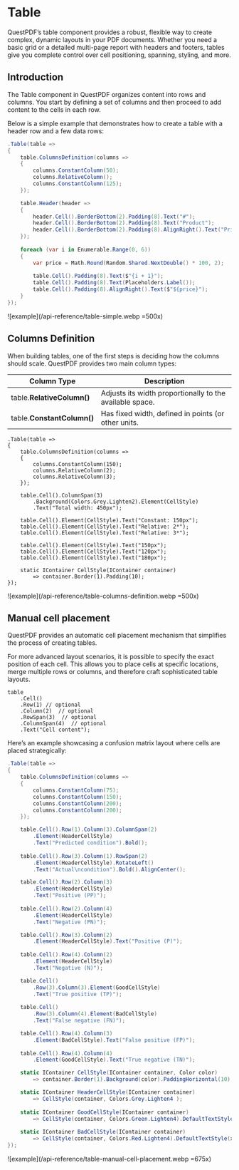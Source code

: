 # Table

QuestPDF’s table component provides a robust, flexible way to create complex, dynamic layouts in your PDF documents.
Whether you need a basic grid or a detailed multi-page report with headers and footers, tables give you complete control over cell positioning, spanning, styling, and more.

## Introduction

The Table component in QuestPDF organizes content into rows and columns. 
You start by defining a set of columns and then proceed to add content to the cells in each row. 

Below is a simple example that demonstrates how to create a table with a header row and a few data rows:

```c#
.Table(table =>
{
    table.ColumnsDefinition(columns =>
    {
        columns.ConstantColumn(50);
        columns.RelativeColumn();
        columns.ConstantColumn(125);
    });

    table.Header(header =>
    {
        header.Cell().BorderBottom(2).Padding(8).Text("#");
        header.Cell().BorderBottom(2).Padding(8).Text("Product");
        header.Cell().BorderBottom(2).Padding(8).AlignRight().Text("Price");
    });
    
    foreach (var i in Enumerable.Range(0, 6))
    {
        var price = Math.Round(Random.Shared.NextDouble() * 100, 2);
         
        table.Cell().Padding(8).Text($"{i + 1}");
        table.Cell().Padding(8).Text(Placeholders.Label());
        table.Cell().Padding(8).AlignRight().Text($"${price}");
    }
});
```

![example](/api-reference/table-simple.webp =500x)


## Columns Definition

When building tables, one of the first steps is deciding how the columns should scale. 
QuestPDF provides two main column types:

| Column Type                | Description                                              |
|----------------------------|----------------------------------------------------------|
| table.**RelativeColumn()** | Adjusts its width proportionally to the available space. |
| table.**ConstantColumn()** | Has fixed width, defined in points (or other units.      |

```c#{3-8}
.Table(table =>
{
    table.ColumnsDefinition(columns =>
    {
        columns.ConstantColumn(150);
        columns.RelativeColumn(2);
        columns.RelativeColumn(3);
    });

    table.Cell().ColumnSpan(3)
        .Background(Colors.Grey.Lighten2).Element(CellStyle)
        .Text("Total width: 450px");
    
    table.Cell().Element(CellStyle).Text("Constant: 150px");
    table.Cell().Element(CellStyle).Text("Relative: 2*");
    table.Cell().Element(CellStyle).Text("Relative: 3*");
    
    table.Cell().Element(CellStyle).Text("150px");
    table.Cell().Element(CellStyle).Text("120px");
    table.Cell().Element(CellStyle).Text("180px");

    static IContainer CellStyle(IContainer container)
        => container.Border(1).Padding(10);
});
```

![example](/api-reference/table-columns-definition.webp =500x)


## Manual cell placement

QuestPDF provides an automatic cell placement mechanism that simplifies the process of creating tables.

For more advanced layout scenarios, it is possible to specify the exact position of each cell.
This allows you to place cells at specific locations, merge multiple rows or columns, and therefore craft sophisticated table layouts. 

```c#{3-6}
table
    .Cell()
    .Row(1) // optional
    .Column(2)  // optional
    .RowSpan(3)  // optional
    .ColumnSpan(4)  // optional
    .Text("Cell content");
```

Here’s an example showcasing a confusion matrix layout where cells are placed strategically:

```c#
.Table(table =>
{
    table.ColumnsDefinition(columns =>
    {
        columns.ConstantColumn(75);
        columns.ConstantColumn(150);
        columns.ConstantColumn(200);
        columns.ConstantColumn(200);
    });

    table.Cell().Row(1).Column(3).ColumnSpan(2)
        .Element(HeaderCellStyle)
        .Text("Predicted condition").Bold();
    
    table.Cell().Row(3).Column(1).RowSpan(2)
        .Element(HeaderCellStyle).RotateLeft()
        .Text("Actual\ncondition").Bold().AlignCenter();

    table.Cell().Row(2).Column(3)
        .Element(HeaderCellStyle)
        .Text("Positive (PP)");
    
    table.Cell().Row(2).Column(4)
        .Element(HeaderCellStyle)
        .Text("Negative (PN)");

    table.Cell().Row(3).Column(2)
        .Element(HeaderCellStyle).Text("Positive (P)");
    
    table.Cell().Row(4).Column(2)
        .Element(HeaderCellStyle)
        .Text("Negative (N)");

    table.Cell()
        .Row(3).Column(3).Element(GoodCellStyle)
        .Text("True positive (TP)");
    
    table.Cell()
        .Row(3).Column(4).Element(BadCellStyle)
        .Text("False negative (FN)");

    table.Cell().Row(4).Column(3)
        .Element(BadCellStyle).Text("False positive (FP)");
    
    table.Cell().Row(4).Column(4)
        .Element(GoodCellStyle).Text("True negative (TN)");

    static IContainer CellStyle(IContainer container, Color color)
        => container.Border(1).Background(color).PaddingHorizontal(10).PaddingVertical(15).AlignCenter().AlignMiddle();

    static IContainer HeaderCellStyle(IContainer container) 
        => CellStyle(container, Colors.Grey.Lighten4 );
    
    static IContainer GoodCellStyle(IContainer container) 
        => CellStyle(container, Colors.Green.Lighten4).DefaultTextStyle(x => x.FontColor(Colors.Green.Darken2));
    
    static IContainer BadCellStyle(IContainer container) 
        => CellStyle(container, Colors.Red.Lighten4).DefaultTextStyle(x => x.FontColor(Colors.Red.Darken2));
});
```

![example](/api-reference/table-manual-cell-placement.webp =675x)

